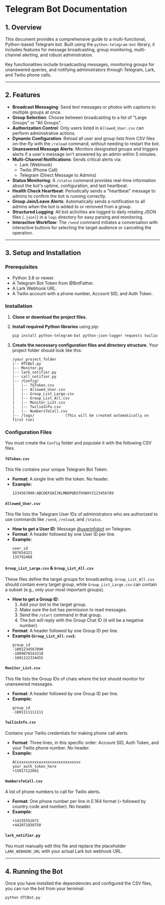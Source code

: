 
# Telegram Bot Documentation

## 1. Overview

This document provides a comprehensive guide to a multi-functional, Python-based Telegram bot. Built using the `python-telegram-bot` library, it includes features for message broadcasting, group monitoring, multi-channel alerting, and robust administration.

Key functionalities include broadcasting messages, monitoring groups for unanswered queries, and notifying administrators through Telegram, Lark, and Twilio phone calls.

---

## 2. Features

*   **Broadcast Messaging**: Send text messages or photos with captions to multiple groups at once.
*   **Group Selection**: Choose between broadcasting to a list of "Large Groups" or "All Groups".
*   **Authorization Control**: Only users listed in `Allowed_User.csv` can perform administrative actions.
*   **Dynamic Configuration**: Reload all user and group lists from CSV files on-the-fly with the `/reload` command, without needing to restart the bot.
*   **Unanswered Message Alerts**: Monitors designated groups and triggers alerts if a user's message isn't answered by an admin within 5 minutes.
*   **Multi-Channel Notifications**: Sends critical alerts via:
    *   Lark (Webhook)
    *   Twilio (Phone Call)
    *   Telegram (Direct Message to Admins)
*   **Status Monitoring**: A `/status` command provides real-time information about the bot's uptime, configuration, and last heartbeat.
*   **Health Check Heartbeat**: Periodically sends a "heartbeat" message to admins to confirm the bot is running correctly.
*   **Group Join/Leave Alerts**: Automatically sends a notification to all admins when the bot is added to or removed from a group.
*   **Structured Logging**: All bot activities are logged to daily rotating JSON files (`.jsonl`) in a `logs` directory for easy parsing and monitoring.
*   **Interactive Workflow**: The `/send` command initiates a conversation with interactive buttons for selecting the target audience or canceling the operation.

---

## 3. Setup and Installation

### Prerequisites

*   Python 3.8 or newer.
*   A Telegram Bot Token from @BotFather.
*   A Lark Webhook URL.
*   A Twilio account with a phone number, Account SID, and Auth Token.

### Installation

1.  **Clone or download the project files.**

2.  **Install required Python libraries** using pip:
    ```sh
    pip install python-telegram-bot python-json-logger requests twilio
    ```

3.  **Create the necessary configuration files and directory structure.** Your project folder should look like this:

    ```
    /your_project_folder
    |-- OTCBot.py
    |-- Monitor.py
    |-- lark_notifier.py
    |-- call_notifier.py
    |-- /Config/
    |   |-- TGToken.csv
    |   |-- Allowed_User.csv
    |   |-- Group_List_Large.csv
    |   |-- Group_List_All.csv
    |   |-- Monitor_List.csv
    |   |-- TwilioInfo.csv
    |   |-- NumbersToCall.csv
    |-- /logs/              (This will be created automatically on first run)
    ```

### Configuration Files

You must create the `Config` folder and populate it with the following CSV files.

#### `TGToken.csv`
This file contains your unique Telegram Bot Token.

* **Format**: A single line with the token. No header.
* **Example:**
    ```
    1234567890:ABCDEFGHIJKLMNOPQRSTUVWXYZ123456789
    ```

#### `Allowed_User.csv`
This file lists the Telegram User IDs of administrators who are authorized to use commands like `/send`, `/reload`, and `/status`.

* **How to get a User ID**: Message [@userinfobot](https://t.me/userinfobot) on Telegram.
* **Format**: A header followed by one User ID per line.
* **Example:**
    ```csv
    user_id
    987654321
    135792468
    ```

#### `Group_List_Large.csv` & `Group_List_All.csv`
These files define the target groups for broadcasting. `Group_List_All.csv` should contain every target group, while `Group_List_Large.csv` can contain a subset (e.g., only your most important groups).

* **How to get a Group ID**:
    1.  Add your bot to the target group.
    2.  Make sure the bot has permission to read messages.
    3.  Send the `/start` command in that group.
    4.  The bot will reply with the Group Chat ID (it will be a negative number).
* **Format**: A header followed by one Group ID per line.
* **Example (`Group_List_All.csv`):**
    ```csv
    group_id
    -1001234567890
    -1009876543210
    -1001122334455
    ```
#### `Monitor_List.csv`
This file lists the Group IDs of chats where the bot should monitor for unanswered messages.

* **Format**: A header followed by one Group ID per line.
* **Example:**
    ```csv
    group_id
    -1001111111111
    ```

#### `TwilioInfo.csv`
Contains your Twilio credentials for making phone call alerts.

* **Format**: Three lines, in this specific order: Account SID, Auth Token, and your Twilio phone number. No header.
* **Example:**
    ```
    ACxxxxxxxxxxxxxxxxxxxxxxxxxxxxx
    your_auth_token_here
    +15017122661
    ```

#### `NumbersToCall.csv`
A list of phone numbers to call for Twilio alerts.

* **Format**: One phone number per line in E.164 format (`+` followed by country code and number). No header.
* **Example:**
    ```
    +14155552671
    +442071838750
    ```

#### `lark_notifier.py`
You must manually edit this file and replace the placeholder `LARK_WEBHOOK_URL` with your actual Lark bot webhook URL.


---

## 4. Running the Bot

Once you have installed the dependencies and configured the CSV files, you can run the bot from your terminal:

```sh
python OTCBot.py